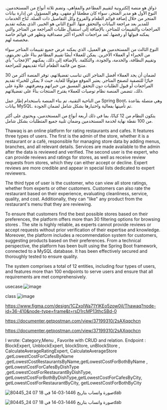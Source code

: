 ذواق هو منصة إلكترونية لتقييم المطاعم والمقاهي، وتضم ثلاثة أنواع من المستخدمين. النوع الأول هو مدير المتجر، سواء كان مطعمًا أو مقهى، وهو المسؤول عن إدارة بيانات المتجر من خلال إضافة قوائم الطعام والفروع وكل التفاصيل ذات الصلة. تُتاح الخدمات للمدير بعد مراجعة البيانات والتحقق منها. النوع الثاني هو الخبير، الذي يمكنه تقديم المراجعات والتقييمات للمتاجر، بالإضافة إلى استقبال طلبات المراجعة من المتاجر والتي يمكنه قبولها أو رفضها. تُعد مراجعات الخبراء أكثر مصداقية وتظهر في قوائم خاصة مخصصة لهم.

النوع الثالث من المستخدمين هو العميل، الذي يمكنه عرض جميع تقييمات المتاجر سواء من الخبراء أو العملاء الآخرين. يمكن للعملاء أيضًا تقييم المطاعم بناءً على تجربتهم، وتقييم النظافة، والخدمة، والجودة، والتكلفة. بالإضافة إلى ذلك، يمكنهم "الإعجاب" بأي منتج من قائمة الطعام أثناء تقديمهم للمراجعة.

لضمان أن يجد العملاء أفضل المتاجر التي تناسب تفضيلاتهم، توفر المنصة أكثر من 30 خيارًا للتصفية لتصفح المتاجر. يعتبر الموقع موثوقًا للغاية، حيث لا يمكن للخبراء تقديم المراجعات أو قبول الطلبات دون التحقق المسبق من خبراتهم ومعرفتهم. علاوة على ذلك، تتضمن المنصة نظام توصيات للعملاء يقترح المنتجات بناءً على تفضيلاتهم.

من الناحية التقنية، تم بناء المنصة باستخدام إطار عمل Spring Boot، وهي متصلة بقاعدة بيانات MySQL. تم تأمينها بفعالية واختبارها بشكل شامل لضمان الجودة.

يتكون النظام من 12 كيانًا، بما في ذلك أربعة أنواع من المستخدمين، ويحتوي على أكثر من 100 نقطة نهاية لخدمة المستخدمين وضمان تلبية جميع المتطلبات بشكل شامل.


Thawaq is an online platform for rating restaurants and cafes.
It features three types of users. The first is the admin of the store,
whether it is a restaurant or a café, responsible for managing store data by adding menus, branches, and all relevant details.
Services are made available to the admin after the data is reviewed and verified. The second user is the expert, who can provide reviews and ratings for stores,
as well as receive review requests from stores, which they can either accept or decline.
Expert reviews are more credible and appear in special lists dedicated to expert reviewers.

The third type of user is the customer, who can view all store ratings,
whether from experts or other customers. Customers can also rate the restaurant based on their experience,
evaluating cleanliness, service, quality, and cost. Additionally, they can "like" any product from the restaurant's menu that they are reviewing.

To ensure that customers find the best possible stores based on their preferences, the platform offers more than 30 filtering options for browsing stores
. The site is highly reliable, as experts cannot provide reviews or accept requests without prior verification of their expertise and knowledge. Moreover, 
the platform includes a recommendation system for customers, suggesting products based on their preferences.
From a technical perspective, the platform has been built using the Spring Boot framework, connected to a MySQL database.
It has been effectively secured and thoroughly tested to ensure quality.

The system comprises a total of 12 entities, including four types of users,
and features more than 100 endpoints to serve users and ensure that all requirements are met comprehensively.




 usecase:![image](https://github.com/user-attachments/assets/cd548f16-0d51-4e19-9422-50b41c9e9ce5)
 
class ![image](https://github.com/user-attachments/assets/9f814bca-90fd-40d9-a849-f5b1bd780714)

 https://www.figma.com/design/1CZxolWa71YlKEo5zow0jI/Thawaq?node-id=36-410&node-type=frame&t=rsD1rcMP13thcSBd-0
 
https://documenter.getpostman.com/view/37199310/2sAXqqchcn

https://documenter.getpostman.com/view/37199310/2sAXqqchcn


I wrote: Category,Menu , Favorite with CRUD and relation. Endpoint : BlockExpert,
UnblockExpert, blockStore,  unBlockStore
, CalculateAverageRatingExpert, CalculateAverageStore
,getLowestCostForCafesByName
,getLowestCostRestaurantsByName,getLowestCostForBothByName
, getLowestCostForCafesByDishType ,getLowestCostForRestaurantByDishType,
getLowestCostForBothByDishType,getLowestCostForCafesByCity,
getLowestCostForRestaurantByCity, getLowestCostForBothByCity



![صورة واتساب بتاريخ 1446-03-14 في 18 07 24_80445dab](https://github.com/user-attachments/assets/607ea62e-d6b0-4a89-9e45-ccb6e9378e78)

![صورة واتساب بتاريخ 1446-03-14 في 18 07 24_80445dab](https://github.com/user-attachments/assets/41e66dfd-506c-43c8-8efc-1f75e4aa3c90)

